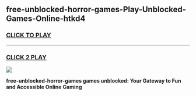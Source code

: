 
## free-unblocked-horror-games-Play-Unblocked-Games-Online-htkd4
<h3>
<a href="https://premium76.site?title=free-unblocked-horror-games&ref=25A">CLICK TO PLAY</a></h3>
<hr>

<h3>
<a href="https://premium76.site?title=free-unblocked-horror-games&ref=25A">CLICK 2 PLAY</a>
  
</h3>

<a href="https://premium76.site?title=free-unblocked-horror-games&ref=25A"><img src="https://clearcache.store/games.png"></a>


**free-unblocked-horror-games games unblocked: Your Gateway to Fun and Accessible Online Gaming**
